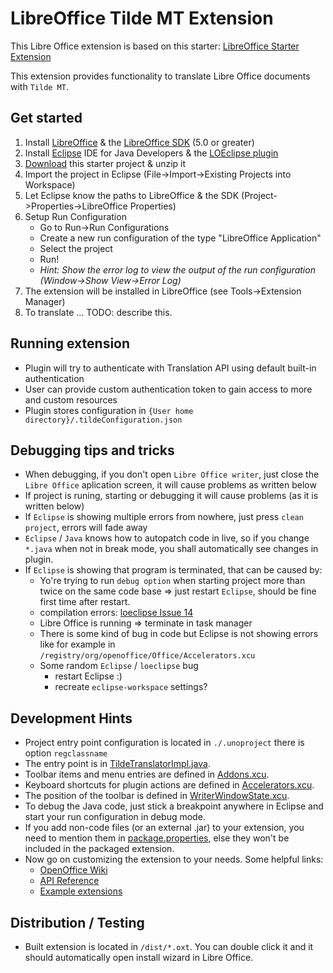 # LibreOffice Tilde MT Extension

This Libre Office extension is based on this starter: [LibreOffice Starter Extension](https://github.com/smehrbrodt/libreoffice-starter-extension)

This extension provides functionality to translate Libre Office documents with `Tilde MT`.

## Get started

1. Install [LibreOffice](http://www.libreoffice.org/download) & the [LibreOffice SDK](http://www.libreoffice.org/download) (5.0 or greater)
2. Install [Eclipse](http://www.eclipse.org/) IDE for Java Developers & the [LOEclipse plugin](https://marketplace.eclipse.org/content/loeclipse)
3. [Download](https://github.com/smehrbrodt/libreoffice-starter-extension/archive/master.zip) this starter project & unzip it
4. Import the project in Eclipse (File->Import->Existing Projects into Workspace)
5. Let Eclipse know the paths to LibreOffice & the SDK (Project->Properties->LibreOffice Properties)
6. Setup Run Configuration
    * Go to Run->Run Configurations
    * Create a new run configuration of the type "LibreOffice Application"
    * Select the project
    * Run!
    * *Hint: Show the error log to view the output of the run configuration (Window->Show View->Error Log)*
7. The extension will be installed in LibreOffice (see Tools->Extension Manager)
8. To translate ... TODO: describe this.

## Running extension

- Plugin will try to authenticate with Translation API using default built-in authentication
- User can provide custom authentication token to gain access to more and custom resources
- Plugin stores configuration in `{User home directory}/.tildeConfiguration.json`

## Debugging tips and tricks

* When debugging, if you don't open `Libre Office writer`, just close the `Libre Office` aplication screen, it will cause problems as written below
* If project is runing, starting or debugging it will cause problems (as it is written below)
* If `Eclipse` is showing multiple errors from nowhere, just press `clean project`, errors will fade away
* `Eclipse` / `Java` knows how to autopatch code in live, so if you change `*.java` when not in break mode, you shall automatically see changes in plugin. 
* If `Eclipse` is showing that program is terminated, that can be caused by: 
  - Yo're trying to run `debug option` when starting project more than twice on the same code base => just restart `Eclipse`, should be fine first time after restart. 
  - compilation errors: [loeclipse Issue 14](https://github.com/LibreOffice/loeclipse/issues/14)
  - Libre Office is running => terminate in task manager
  - There is some kind of bug in code but Eclipse is not showing errors like for example in `/registry/org/openoffice/Office/Accelerators.xcu`
  - Some random `Eclipse` / `loeclipse` bug 
    - restart Eclipse :)
    - recreate `eclipse-workspace` settings? 

## Development Hints
* Project entry point configuration is located in `./.unoproject` there is option `regclassname` 
* The entry point is in [TildeTranslatorImpl.java](./source/com/tilde/mt/lotranslator/comp/TildeTranslatorImpl.java).
* Toolbar items and menu entries are defined in [Addons.xcu](./registry/org/openoffice/Office/Addons.xcu).
* Keyboard shortcuts for plugin actions are defined in [Accelerators.xcu](./registry/org/openoffice/Office/Accelerators.xcu).
* The position of the toolbar is defined in [WriterWindowState.xcu](./registry/org/openoffice/Office/UI/WriterWindowState.xcu).
* To debug the Java code, just stick a breakpoint anywhere in Eclipse and start your run configuration in debug mode.
* If you add non-code files (or an external .jar) to your extension, you need to mention them in [package.properties](./package.properties), else they won't be included in the packaged extension.
* Now go on customizing the extension to your needs. Some helpful links:
  * [OpenOffice Wiki](https://wiki.openoffice.org/wiki/Extensions_development)
  * [API Reference](http://api.libreoffice.org/docs/idl/ref/index.html)
  * [Example extensions](http://api.libreoffice.org/examples/examples.html#Java_examples)


## Distribution / Testing

* Built extension is located in `/dist/*.oxt`. You can double click it and it should automatically open install wizard in Libre Office.
